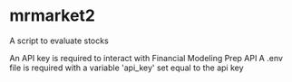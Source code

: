 # mrmarket2
A script to evaluate stocks

An API key is required to interact with Financial Modeling Prep API
A .env file is required with a variable 'api_key' set equal to the api key
